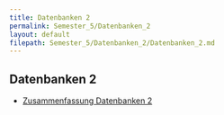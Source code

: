 ```yaml
---
title: Datenbanken 2
permalink: Semester_5/Datenbanken_2
layout: default
filepath: Semester_5/Datenbanken_2/Datenbanken_2.md
---
```


## Datenbanken 2

* [Zusammenfassung Datenbanken 2](2018-12-19_zusammenfassung.md)


